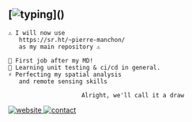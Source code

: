 ## [![typing](https://readme-typing-svg.herokuapp.com?color=FFFFFF&vCenter=true&width=500&height=20&lines=Hey+%F0%9F%91%8B%2C+I'm+Pierre;I+work+on+remote+sensing+and+gis;)]()

<div align="left">

    ⚠️ I will now use
       https://sr.ht/~pierre-manchon/
       as my main repository ⚠️
    
    🔭 First job after my MD!
    🌱 Learning unit testing & ci/cd in general.
    ⚡ Perfecting my spatial analysis
       and remote sensing skills

</div>
<div align="center">

    Alright, we'll call it a draw
</div>
<a href="https://pierre-manchon.pm">
    <img alt="website" src="https://img.shields.io/website?down_color=red&down_message=pierre-manchon.pm&label=://&labelColor=161b22&up_color=00ffff&up_message=pierre-manchon.pm&url=https%3A%2F%2Fpierre-manchon.pm&style=flat-square">
</a>
<a href="https://pierre-manchon.pm/find-me#contact">
    <img alt="contact" src="https://img.shields.io/static/v1?label=%2Ffind-me%23contact&labelColor=161b22&message= &color=161b22&style=flat-square">
</a>
